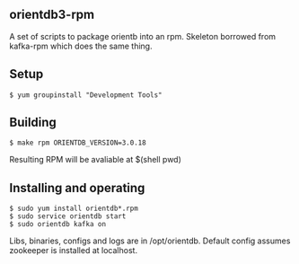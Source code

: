 orientdb3-rpm
---------
A set of scripts to package orientb into an rpm. Skeleton borrowed from kafka-rpm which does the same thing.

Setup
-----
    $ yum groupinstall "Development Tools"

Building
--------
    $ make rpm ORIENTDB_VERSION=3.0.18

Resulting RPM will be avaliable at $(shell pwd)

Installing and operating
------------------------
    $ sudo yum install orientdb*.rpm
    $ sudo service orientdb start
    $ sudo orientdb kafka on

Libs, binaries, configs and logs are in /opt/orientdb.
Default config assumes zookeeper is installed at localhost.
